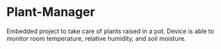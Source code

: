 # Plant-Manager
Embedded project to take care of plants raised in a pot. Device is able to monitor room temperature, relative humidity, and soil moisture.

